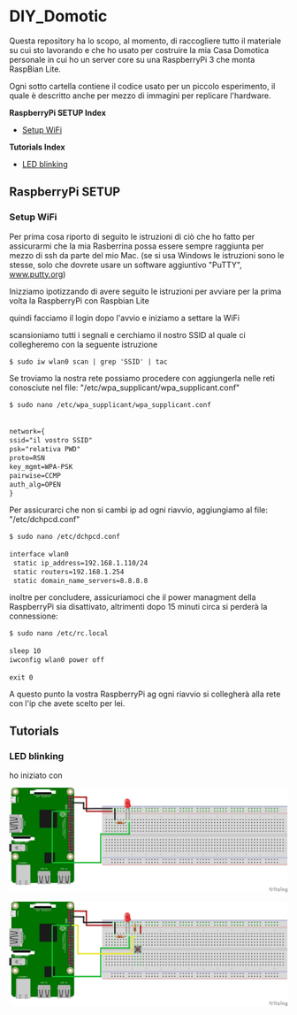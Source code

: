 # DIY_Domotic

Questa repository ha lo scopo, al momento, di raccogliere tutto il materiale su cui sto 
lavorando e che ho usato per costruire la mia Casa Domotica personale in cui ho un server 
core su una RaspberryPi 3 che monta RaspBian Lite.

Ogni sotto cartella contiene il codice usato per un piccolo esperimento, il quale è descritto
anche per mezzo di immagini per replicare l'hardware.

__RaspberryPi SETUP Index__

* [Setup WiFi](https://github.com/TommasoPino/DIY_Domotic#000rpi3-setup-wifi)

__Tutorials Index__
* [LED blinking](https://github.com/TommasoPino/DIY_Domotic#000rpi3-setup-wifi)

## RaspberryPi SETUP

### Setup WiFi

Per prima cosa riporto di seguito le istruzioni di ciò che ho fatto per assicurarmi che la
mia Rasberrina possa essere sempre raggiunta per mezzo di ssh da parte del mio Mac. (se si 
usa Windows le istruzioni sono le stesse, solo che dovrete usare un software aggiuntivo 
"PuTTY", www.putty.org)

Inizziamo ipotizzando di avere seguito le istruzioni per avviare per la prima volta la RaspberryPi
con Raspbian Lite

quindi facciamo il login dopo l'avvio e iniziamo a settare la WiFi

scansioniamo tutti i segnali e cerchiamo il nostro SSID al quale ci collegheremo con la seguente istruzione

```
$ sudo iw wlan0 scan | grep 'SSID' | tac
```

Se troviamo la nostra rete possiamo procedere con aggiungerla nelle reti conosciute nel file:
"/etc/wpa_supplicant/wpa_supplicant.conf"

```
$ sudo nano /etc/wpa_supplicant/wpa_supplicant.conf


network={
ssid="il vostro SSID"
psk="relativa PWD"
proto=RSN
key_mgmt=WPA-PSK
pairwise=CCMP
auth_alg=OPEN
}
```

Per assicurarci che non si cambi ip ad ogni riavvio, aggiungiamo al file: 
"/etc/dchpcd.conf"

```
$ sudo nano /etc/dchpcd.conf 

interface wlan0
 static ip_address=192.168.1.110/24
 static routers=192.168.1.254
 static domain_name_servers=8.8.8.8
```

inoltre per concludere, assicuriamoci che il power managment della RaspberryPi sia disattivato,
altrimenti dopo 15 minuti circa si perderà la connessione:

```
$ sudo nano /etc/rc.local

sleep 10
iwconfig wlan0 power off

exit 0
```

A questo punto la vostra RaspberryPi ag ogni riavvio si collegherà alla rete con l'ip che 
avete scelto per lei.

## Tutorials

### LED blinking

ho iniziato con 



![RPiBlinkLED](https://github.com/TommasoPino/DIY_Domotic/blob/master/img/RPiBlinkLED_bb.png)

![RPiBlinkLED](https://github.com/TommasoPino/DIY_Domotic/blob/master/img/RPiButtonLED_bb.png)

